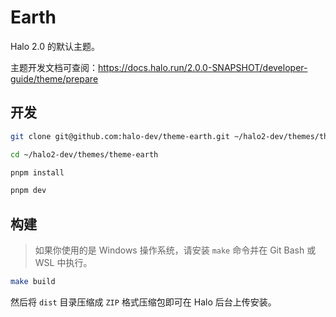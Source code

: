 # Earth

Halo 2.0 的默认主题。

主题开发文档可查阅：<https://docs.halo.run/2.0.0-SNAPSHOT/developer-guide/theme/prepare>

## 开发

```bash
git clone git@github.com:halo-dev/theme-earth.git ~/halo2-dev/themes/theme-earth
```

```bash
cd ~/halo2-dev/themes/theme-earth
```

```bash
pnpm install 
```

```bash
pnpm dev
```

## 构建

> 如果你使用的是 Windows 操作系统，请安装 `make` 命令并在 Git Bash 或 WSL 中执行。

```bash
make build
```

然后将 `dist` 目录压缩成 `ZIP` 格式压缩包即可在 Halo 后台上传安装。
